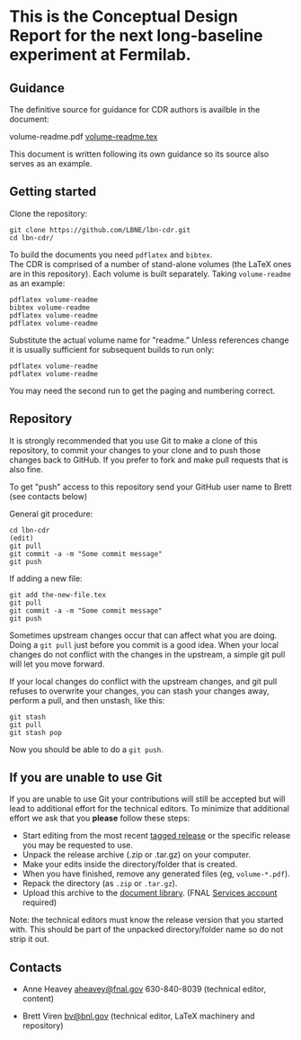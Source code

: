 This is the Conceptual Design Report for the next long-baseline experiment at Fermilab.
====

Guidance
---

The definitive source for guidance for CDR authors is availble in the
document:

  volume-readme.pdf
  [volume-readme.tex](volume-readme.tex)

This document is written following its own guidance so its source also
serves as an example.

Getting started
---

Clone the repository:

    git clone https://github.com/LBNE/lbn-cdr.git
    cd lbn-cdr/

To build the documents you need `pdflatex` and `bibtex`.  
The CDR is comprised of a number of stand-alone volumes (the LaTeX
ones are in this repository).
Each volume is built separately.
Taking `volume-readme` as an example:

    pdflatex volume-readme
    bibtex volume-readme
    pdflatex volume-readme
    pdflatex volume-readme

Substitute the actual volume name for "readme.”  Unless references change
it is usually sufficient for subsequent builds to run only:

    pdflatex volume-readme
    pdflatex volume-readme

You may need the second run to get the paging and numbering correct.

Repository
---

It is strongly recommended that you use Git to make a clone of this
repository, to commit your changes to your clone and to push those
changes back to GitHub.  If you prefer to fork and make pull
requests that is also fine.

To get "push" access to this repository send your GitHub user name to
Brett (see contacts below)

General git procedure:

    cd lbn-cdr
    (edit)
    git pull
    git commit -a -m "Some commit message"
    git push

If adding a new file:

    git add the-new-file.tex
    git pull
    git commit -a -m "Some commit message"
    git push

Sometimes upstream changes occur that can affect what you are doing. Doing a `git pull` just before you commit is a good idea. When your local changes do not conflict with the changes in the upstream, a simple git pull will let you move forward.

If your local changes do conflict with the upstream changes, and git pull refuses to overwrite your changes, you can stash your changes away, perform a pull, and then unstash, like this:

    git stash
    git pull
    git stash pop

Now you should be able to do a `git push`.


## If you are unable to use Git

If you are unable to use Git your contributions will still be accepted
but will lead to additional effort for the technical editors.  To
minimize that additional effort we ask that you **please** follow these steps:

* Start editing from the most recent
  [tagged release](https://github.com/LBNE/lbn-cdr/releases) or the
  specific release you may be requested to use.
* Unpack the release archive (.zip or .tar.gz) on your computer.
* Make your edits inside the directory/folder that is created.
* When you have finished, remove any generated files (eg, `volume-*.pdf`).
* Repack the directory (as `.zip` or `.tar.gz`).
* Upload this archive to the [document library](https://web.fnal.gov/project/LBNF/ReviewsAndAssessments/CD-1Preparation/Shared%20Documents/Forms/AllItems.aspx). (FNAL
[Services account](https://fermi.service-now.com/kb_view.do?sysparm_article=KB0010542) required)

Note: the technical editors must know the release version that you
started with.  This should be part of the unpacked directory/folder
name so do not strip it out.

Contacts
---

* Anne Heavey <aheavey@fnal.gov> 630-840-8039 (technical editor, content)

* Brett Viren <bv@bnl.gov> (technical editor, LaTeX machinery and repository)
